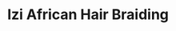 ---
title: "Izi African Hair Braiding"
url: /chicago/izi-african-hair-braiding/
shop: hairdresser
---